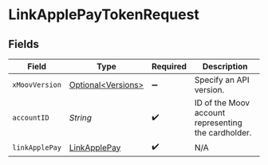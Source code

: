 # LinkApplePayTokenRequest


## Fields

| Field                                                      | Type                                                       | Required                                                   | Description                                                |
| ---------------------------------------------------------- | ---------------------------------------------------------- | ---------------------------------------------------------- | ---------------------------------------------------------- |
| `xMoovVersion`                                             | [Optional\<Versions>](../../models/components/Versions.md) | :heavy_minus_sign:                                         | Specify an API version.                                    |
| `accountID`                                                | *String*                                                   | :heavy_check_mark:                                         | ID of the Moov account representing the cardholder.        |
| `linkApplePay`                                             | [LinkApplePay](../../models/components/LinkApplePay.md)    | :heavy_check_mark:                                         | N/A                                                        |